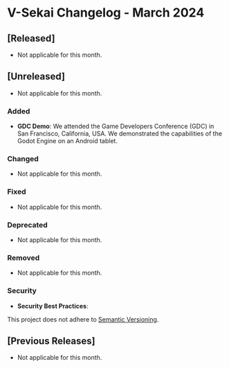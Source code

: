 # V-Sekai Changelog - March 2024

## [Released]

- Not applicable for this month.

## [Unreleased]

- Not applicable for this month.

### Added

- **GDC Demo**: We attended the Game Developers Conference (GDC) in San Francisco, California, USA. We demonstrated the capabilities of the Godot Engine on an Android tablet.

### Changed

- Not applicable for this month.

### Fixed

- Not applicable for this month.

### Deprecated

- Not applicable for this month.

### Removed

- Not applicable for this month.

### Security

- **Security Best Practices**:

This project does not adhere to [Semantic Versioning](https://semver.org/spec/v2.0.0.html).

## [Previous Releases]

- Not applicable for this month.